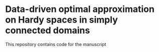 # Data-driven optimal approximation on Hardy spaces in simply connected domains
This repository contains code for the manuscript




